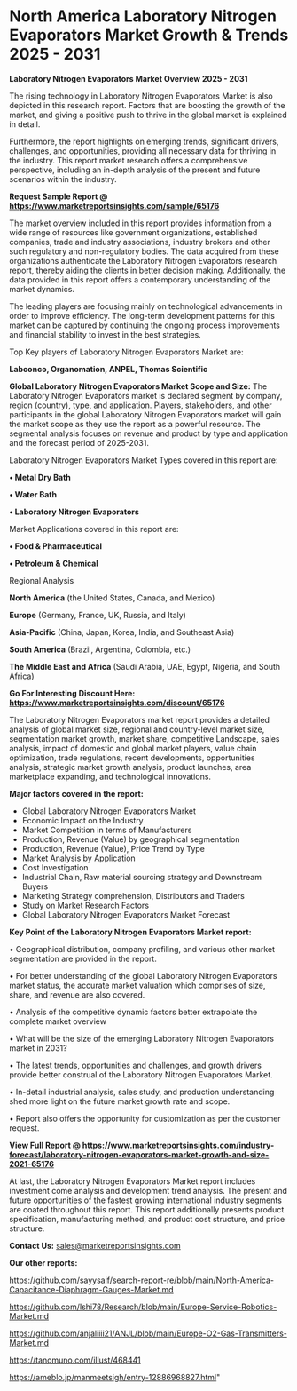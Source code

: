  # North America Laboratory Nitrogen Evaporators Market Growth & Trends 2025 - 2031

<Strong> Laboratory Nitrogen Evaporators Market Overview 2025 - 2031</strong>

The rising technology in Laboratory Nitrogen Evaporators Market is also depicted in this research report. Factors that are boosting the growth of the market, and giving a positive push to thrive in the global market is explained in detail.

Furthermore, the report highlights on emerging trends, significant drivers, challenges, and opportunities, providing all necessary data for thriving in the industry. This report market research offers a comprehensive perspective, including an in-depth analysis of the present and future scenarios within the industry.

<strong>Request Sample Report @ <a href=https://www.marketreportsinsights.com/sample/65176>https://www.marketreportsinsights.com/sample/65176</a></strong>

The market overview included in this report provides information from a wide range of resources like government organizations, established companies, trade and industry associations, industry brokers and other such regulatory and non-regulatory bodies. The data acquired from these organizations authenticate the Laboratory Nitrogen Evaporators research report, thereby aiding the clients in better decision making. Additionally, the data provided in this report offers a contemporary understanding of the market dynamics.

The leading players are focusing mainly on technological advancements in order to improve efficiency. The long-term development patterns for this market can be captured by continuing the ongoing process improvements and financial stability to invest in the best strategies.

Top Key players of Laboratory Nitrogen Evaporators Market are:

<strong>Labconco, Organomation, ANPEL, Thomas Scientific</strong>

<strong><b>Global Laboratory Nitrogen Evaporators Market Scope and Size:</b></strong>
The Laboratory Nitrogen Evaporators market is declared segment by company, region (country), type, and application. Players, stakeholders, and other participants in the global Laboratory Nitrogen Evaporators market will gain the market scope as they use the report as a powerful resource. The segmental analysis focuses on revenue and product by type and application and the forecast period of 2025-2031.

Laboratory Nitrogen Evaporators Market Types covered in this report are:

<strong>• Metal Dry Bath

• Water Bath

• Laboratory Nitrogen Evaporators</strong>

Market Applications covered in this report are:

<strong>• Food & Pharmaceutical

• Petroleum & Chemical</strong> 

Regional Analysis

<strong>North America</strong> (the United States, Canada, and Mexico)

<strong>Europe</strong> (Germany, France, UK, Russia, and Italy)

<strong>Asia-Pacific</strong> (China, Japan, Korea, India, and Southeast Asia)

<strong>South America</strong> (Brazil, Argentina, Colombia, etc.)

<strong>The Middle East and Africa</strong> (Saudi Arabia, UAE, Egypt, Nigeria, and South Africa)

<strong>Go For Interesting Discount Here: <a href=https://www.marketreportsinsights.com/discount/65176>https://www.marketreportsinsights.com/discount/65176</a></strong>

The Laboratory Nitrogen Evaporators market report provides a detailed analysis of global market size, regional and country-level market size, segmentation market growth, market share, competitive Landscape, sales analysis, impact of domestic and global market players, value chain optimization, trade regulations, recent developments, opportunities analysis, strategic market growth analysis, product launches, area marketplace expanding, and technological innovations.

<strong><b>Major factors covered in the report:</b></strong>
<ul>
  <li>Global Laboratory Nitrogen Evaporators Market </li>
  <li>Economic Impact on the Industry</li>
  <li>Market Competition in terms of Manufacturers</li>
  <li>Production, Revenue (Value) by geographical segmentation</li>
  <li>Production, Revenue (Value), Price Trend by Type</li>
  <li>Market Analysis by Application</li>
  <li>Cost Investigation</li>
  <li>Industrial Chain, Raw material sourcing strategy and Downstream Buyers</li>
  <li>Marketing Strategy comprehension, Distributors and Traders</li>
  <li>Study on Market Research Factors</li>
  <li>Global Laboratory Nitrogen Evaporators Market Forecast</li>
</ul>

<strong><b>Key Point of the Laboratory Nitrogen Evaporators Market report:</b></strong>

• Geographical distribution, company profiling, and various other market segmentation are provided in the report.

• For better understanding of the global Laboratory Nitrogen Evaporators market status, the accurate market valuation which comprises of size, share, and revenue are also covered.

• Analysis of the competitive dynamic factors better extrapolate the complete market overview

• What will be the size of the emerging Laboratory Nitrogen Evaporators market in 2031?

• The latest trends, opportunities and challenges, and growth drivers provide better construal of the Laboratory Nitrogen Evaporators Market.

• In-detail industrial analysis, sales study, and production understanding shed more light on the future market growth rate and scope.

• Report also offers the opportunity for customization as per the customer request.

<strong><b>View Full Report @ <a href=https://www.marketreportsinsights.com/industry-forecast/laboratory-nitrogen-evaporators-market-growth-and-size-2021-65176>https://www.marketreportsinsights.com/industry-forecast/laboratory-nitrogen-evaporators-market-growth-and-size-2021-65176</a></b></strong>


At last, the Laboratory Nitrogen Evaporators Market report includes investment come analysis and development trend analysis. The present and future opportunities of the fastest growing international industry segments are coated throughout this report. This report additionally presents product specification, manufacturing method, and product cost structure, and price structure.

<strong>Contact Us:</strong>
sales@marketreportsinsights.com

<strong>Our other reports:</strong>

<a href=https://github.com/sayysaif/search-report-re/blob/main/North-America-Capacitance-Diaphragm-Gauges-Market.md>https://github.com/sayysaif/search-report-re/blob/main/North-America-Capacitance-Diaphragm-Gauges-Market.md</a>

<a href=https://github.com/Ishi78/Research/blob/main/Europe-Service-Robotics-Market.md>https://github.com/Ishi78/Research/blob/main/Europe-Service-Robotics-Market.md</a>

<a href=https://github.com/anjaliiii21/ANJL/blob/main/Europe-O2-Gas-Transmitters-Market.md>https://github.com/anjaliiii21/ANJL/blob/main/Europe-O2-Gas-Transmitters-Market.md</a>

<a href=https://tanomuno.com/illust/468441>https://tanomuno.com/illust/468441</a>

<a href=https://ameblo.jp/manmeetsigh/entry-12886968827.html>https://ameblo.jp/manmeetsigh/entry-12886968827.html</a>"
